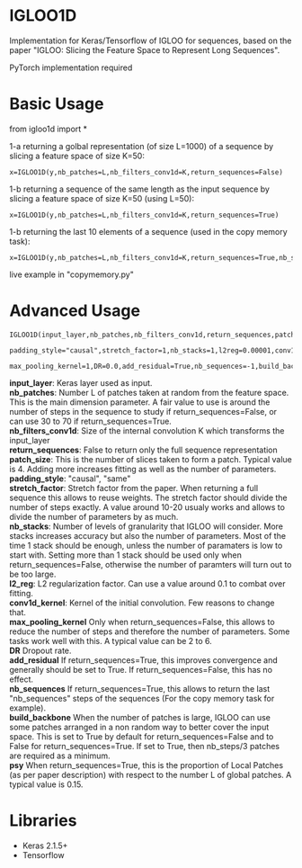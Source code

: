 # IGLOO1D
Implementation for Keras/Tensorflow of IGLOO for sequences, based on the paper "IGLOO: Slicing the Feature Space to Represent Long Sequences".  
  
PyTorch implementation required

# Basic Usage

from igloo1d import *

1-a returning a golbal representation (of size L=1000) of a sequence by slicing a feature space of size K=50:

```
x=IGLOO1D(y,nb_patches=L,nb_filters_conv1d=K,return_sequences=False)
```

1-b returning a sequence of the same length as the input sequence by slicing a feature space of size K=50 (using L=50):

```
x=IGLOO1D(y,nb_patches=L,nb_filters_conv1d=K,return_sequences=True)
```

1-b returning the last 10 elements of a sequence (used in the copy memory task):

```
x=IGLOO1D(y,nb_patches=L,nb_filters_conv1d=K,return_sequences=True,nb_sequences=10)
```

live example in "copymemory.py"


# Advanced Usage

```
IGLOO1D(input_layer,nb_patches,nb_filters_conv1d,return_sequences,patch_size=4,
        padding_style="causal",stretch_factor=1,nb_stacks=1,l2reg=0.00001,conv1d_kernel=3,
        max_pooling_kernel=1,DR=0.0,add_residual=True,nb_sequences=-1,build_backbone=False,psy=0.15)
```

**input_layer**:                        Keras layer used as input.  
**nb_patches**:                         Number L of patches taken at random from the feature space. This is the main dimension                                                   parameter. A fair value to use is around the number of steps in the sequence to study if                                                 return_sequences=False, or can use 30 to 70 if return_sequences=True.  
**nb_filters_conv1d**:                  Size of the internal convolution K which transforms the input_layer  
**return_sequences**:                   False to return only the full sequence representation  
**patch_size**:                         This is the number of slices taken to form a patch. Typical value is 4. Adding more increases                                           fitting as well as the number of parameters.  
**padding_style**:                      "causal", "same"  
**stretch_factor**:                     Stretch factor from the paper. When returning a full sequence this allows to reuse weights. The                                         stretch factor should divide the number of steps exactly. A value around 10-20 usualy works and                                         allows to divide the number of parameters by as much.  
**nb_stacks**:                          Number of levels of granularity that IGLOO will consider. More stacks increases accuracy but                                             also the number of parameters. Most of the time 1 stack should be enough, unless the number of                                           paramaters is low to start with. Setting more than 1 stack should be used only when                                                     return_sequences=False, otherwise the number of paramters will turn out to be too large.  
**l2_reg**:                             L2 regularization factor. Can use a value around 0.1 to combat over fitting.  
**conv1d_kernel**:                      Kernel of the initial convolution. Few reasons to change that.  
**max_pooling_kernel**                  Only when return_sequences=False, this allows to reduce the number of steps and therefore the                                           number of parameters. Some tasks work well with this. A typical value can be 2 to 6.  
**DR**                                  Dropout rate.  
**add_residual**                        If return_sequences=True, this improves convergence and generally should be set to True. If                                             return_sequences=False, this has no effect.  
**nb_sequences**                        If return_sequences=True, this allows to return the last "nb_sequences" steps of the sequences 
                                        (For the copy memory task for example).  
**build_backbone**                      When the number of patches is large, IGLOO can use some patches arranged in a non random way to                                         better cover the input space. This is set to True by default for return_sequences=False and to                                           False for  return_sequences=True. If set to True, then nb_steps/3 patches are required as a                                             minimum.  
**psy**                                 When return_sequences=True, this is the proportion of Local Patches (as per paper description)                                           with respect to the number L of global patches. A typical value is 0.15.  

# Libraries
- Keras 2.1.5+
- Tensorflow 
